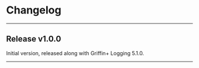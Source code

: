 # Changelog
---

## Release v1.0.0

Initial version, released along with Griffin+ Logging 5.1.0.

---
